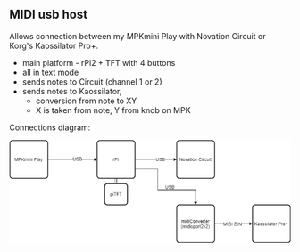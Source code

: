 ## MIDI usb host

Allows connection between my MPKmini Play with Novation Circuit or Korg's Kaossilator Pro+.

- main platform - rPi2  + TFT with 4 buttons
- all in text mode
- sends notes to Circuit (channel 1 or 2)
- sends notes to Kaossilator, 
  - conversion from note to XY
  - X is taken from note, Y from knob on MPK

Connections diagram:

![Connections](img/sch-connection.png)
